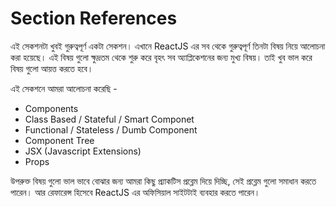 # Section References
এই সেকশনটা খুবই গুরুত্বপূর্ণ একটা সেকশন। এখানে ReactJS এর সব থেকে গুরুত্বপূর্ণ তিনটা বিষয় নিয়ে আলোচনা করা হয়েছে। এই বিষয় গুলো ক্ষুদ্রতম থেকে শুরু করে বৃহৎ সব অ্যাপ্লিকেশনের জন্য মুখ্য বিষয়। তাই খুব ভাল করে বিষয় গুলো আয়ত্ত করতে হবে।

এই সেকশনে আমরা আলোচনা করেছি -

- Components
- Class Based / Stateful / Smart Componet
- Functional / Stateless / Dumb Component
- Component Tree
- JSX (Javascript Extensions)
- Props

উপরুক্ত বিষয় গুলো ভাল ভাবে বোঝার জন্য আমরা কিছু প্র্যাকটিস প্রব্লেম দিয়ে দিচ্ছি, সেই প্রব্লেম গুলো সমাধান করতে পারেন। আর রেফারেন্স হিসেবে ReactJS এর অফিসিয়াল সাইটটাই ব্যবহার করতে পারেন।
